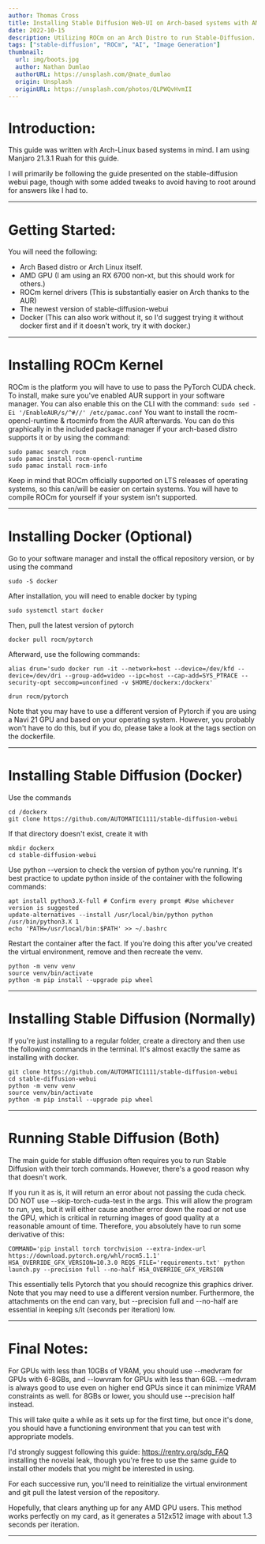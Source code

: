 ```yaml
---
author: Thomas Cross
title: Installing Stable Diffusion Web-UI on Arch-based systems with AMD GPUs
date: 2022-10-15
description: Utilizing ROCm on an Arch Distro to run Stable-Diffusion.
tags: ["stable-diffusion", "ROCm", "AI", "Image Generation"]
thumbnail:
  url: img/boots.jpg
  author: Nathan Dumlao
  authorURL: https://unsplash.com/@nate_dumlao
  origin: Unsplash
  originURL: https://unsplash.com/photos/QLPWQvHvmII
---
```


# Introduction:

This guide was written with Arch-Linux based systems in mind. I am using Manjaro 21.3.1 Ruah for this guide.

I will primarily be following the guide presented on the stable-diffusion webui page, though with some added tweaks to avoid having to root around for answers like I had to.

---

# Getting Started:

You will need the following:

- Arch Based distro or Arch Linux itself.
- AMD GPU (I am using an RX 6700 non-xt, but this should work for others.)
- ROCm kernel drivers (This is substantially easier on Arch thanks to the AUR)
- The newest version of stable-diffusion-webui
- Docker (This can also work without it, so I'd suggest trying it without docker first and if it doesn't work, try it with docker.)

---

# Installing ROCm Kernel

ROCm is the platform you will have to use to pass the PyTorch CUDA check. To install, make sure you've enabled AUR support in your software manager. You can also enable this on the CLI with the command:
    `sudo sed -Ei '/EnableAUR/s/^#//' /etc/pamac.conf`
You want to install the rocm-opencl-runtime & rtocminfo from the AUR afterwards.
You can do this graphically in the included package manager if your arch-based distro supports it or by using the command:

    sudo pamac search rocm
    sudo pamac install rocm-opencl-runtime
    sudo pamac install rocm-info

Keep in mind that ROCm officially supported on LTS releases of operating systems, so this can/will be easier on certain systems.
You will have to compile ROCm for yourself if your system isn't supported.

---

# Installing Docker (Optional)

Go to your software manager and install the offical repository version, or by using the command

`sudo -S docker`

After installation, you will need to enable docker by typing

`sudo systemctl start docker`

Then, pull the latest version of pytorch

`docker pull rocm/pytorch`

Afterward, use the following commands:

`alias drun='sudo docker run -it --network=host --device=/dev/kfd --device=/dev/dri --group-add=video --ipc=host --cap-add=SYS_PTRACE --security-opt seccomp=unconfined -v $HOME/dockerx:/dockerx'`

`drun rocm/pytorch​`

Note that you may have to use a different version of Pytorch if you are using a Navi 21 GPU and based on your operating system. However, you probably won't have to do this, but if you do, please take a look at the tags section on the dockerfile.

---

# Installing Stable Diffusion (Docker)

Use the commands

    cd /dockerx
    git clone https://github.com/AUTOMATIC1111/stable-diffusion-webui

If that directory doesn't exist, create it with

    mkdir dockerx
    cd stable-diffusion-webui

Use python --version to check the version of python you're running. It's best practice to update python inside of the container with the following commands:

    apt install python3.X-full # Confirm every prompt #Use whichever version is suggested
    update-alternatives --install /usr/local/bin/python python /usr/bin/python3.X 1
    echo 'PATH=/usr/local/bin:$PATH' >> ~/.bashrc

Restart the container after the fact. If you're doing this after you've created the virtual environment, remove and then recreate the venv.

    python -m venv venv
    source venv/bin/activate
    python -m pip install --upgrade pip wheel

---

# Installing Stable Diffusion (Normally)

If you're just installing to a regular folder, create a directory and then use the following commands in the terminal. It's almost exactly the same as installing with docker.

    git clone https://github.com/AUTOMATIC1111/stable-diffusion-webui
    cd stable-diffusion-webui
    python -m venv venv
    source venv/bin/activate
    python -m pip install --upgrade pip wheel
---
# Running Stable Diffusion (Both)

The main guide for stable diffusion often requires you to run Stable Diffusion with their torch commands. However, there's a good reason why that doesn't work.

If you run it as is, it will return an error about not passing the cuda check. DO NOT use --skip-torch-cuda-test in the args. This will allow the program to run, yes, but it will either cause another error down the road or not use the GPU, which is critical in returning images of good quality at a reasonable amount of time. Therefore, you absolutely have to run some derivative of this:

`COMMAND='pip install torch torchvision --extra-index-url https://download.pytorch.org/whl/rocm5.1.1' HSA_OVERRIDE_GFX_VERSION=10.3.0 REQS_FILE='requirements.txt' python launch.py --precision full --no-half HSA_OVERRIDE_GFX_VERSION`

This essentially tells Pytorch that you should recognize this graphics driver. Note that you may need to use a different version number. Furthermore, the attachments on the end can vary, but --precision full and --no-half are essential in keeping s/it (seconds per iteration) low.

---

# Final Notes:

For GPUs with less than 10GBs of VRAM, you should use --medvram for GPUs with 6-8GBs, and --lowvram for GPUs with less than 6GB. --medvram is always good to use even on higher end GPUs since it can minimize VRAM constraints as well. for 8GBs or lower, you should use --precision half instead.

This will take quite a while as it sets up for the first time, but once it's done, you should have a functioning environment that you can test with appropriate models.

I'd strongly suggest following this guide: https://rentry.org/sdg_FAQ installing the novelai leak, though you're free to use the same guide to install other models that you might be interested in using.

For each successive run, you'll need to reinitialize the virtual environment and git pull the latest version of the repository.

Hopefully, that clears anything up for any AMD GPU users. This method works perfectly on my card, as it generates a 512x512 image with about 1.3 seconds per iteration.

---